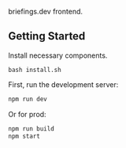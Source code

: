 briefings.dev frontend.

## Getting Started
Install necessary components.
```
bash install.sh
```

First, run the development server:

```bash
npm run dev
```

Or for prod:
```bash
npm run build
npm start
```
